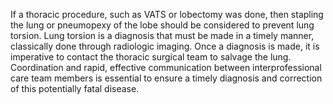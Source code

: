 If a thoracic procedure, such as VATS or lobectomy was done, then stapling the lung or pneumopexy of the lobe should be considered to prevent lung torsion. Lung torsion is a diagnosis that must be made in a timely manner, classically done through radiologic imaging. Once a diagnosis is made, it is imperative to contact the thoracic surgical team to salvage the lung. Coordination and rapid, effective communication between interprofessional care team members is essential to ensure a timely diagnosis and correction of this potentially fatal disease.